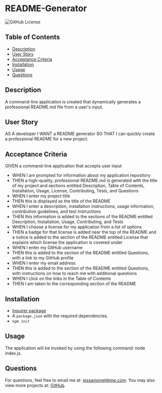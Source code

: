 # README-Generator
![GitHub License](https://img.shields.io/badge/license-MIT-lightblue)

## Table of Contents
- [Description](#description)
- [User Story](#user-story)
- [Acceptance Criteria](#acceptance-criteria)
- [Installation](#installation)
- [Usage](#usage)
- [Questions](#questions)


## Description
A command-line application is created that dynamically generates a professional README.md file from a user's input.

## User Story

AS A developer
I WANT a README generator
SO THAT I can quickly create a professional README for a new project.

## Acceptance Criteria

GIVEN a command-line application that accepts user input
- WHEN I am prompted for information about my application repository
- THEN a high-quality, professional README.md is generated with the title of my project and sections entitled Description, Table of Contents, Installation, Usage, License, Contributing, Tests, and Questions
- WHEN I enter my project title
- THEN this is displayed as the title of the README
- WHEN I enter a description, installation instructions, usage information, contribution guidelines, and test instructions
- THEN this information is added to the sections of the README entitled Description, Installation, Usage, Contributing, and Tests
- WHEN I choose a license for my application from a list of options
- THEN a badge for that license is added near the top of the README and a notice is added to the section of the README entitled License that explains which license the application is covered under
- WHEN I enter my GitHub username
- THEN this is added to the section of the README entitled Questions, with a link to my GitHub profile
- WHEN I enter my email address
- THEN this is added to the section of the README entitled Questions, with instructions on how to reach me with additional questions
- WHEN I click on the links in the Table of Contents
- THEN I am taken to the corresponding section of the README

## Installation

- [Inquirer package](https://www.npmjs.com/package/inquirer/v/8.2.4)
- A `package.json` with the required dependencies. 
- `npm init`

## Usage

The application will be invoked by using the following command:
node index.js.


## Questions

For questions, feel free to email me at: eissamonet@me.com. You may also view more projects at: [GitHub](https://github.com/eissamonet).